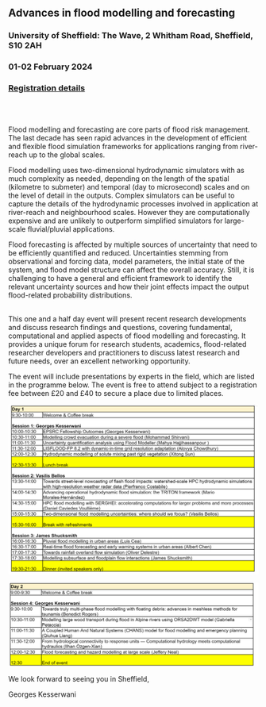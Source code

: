 ## Advances in flood modelling and forecasting
### University of Sheffield: The Wave, 2 Whitham Road, Sheffield, S10 2AH
### 01-02 February 2024
### [Registration details](https://onlineshop.shef.ac.uk/conferences-and-events/faculty-of-engineering/civil-structural-engineering/advances-in-flood-modelling-and-forecasting)
</br>
</br>

Flood modelling and forecasting are core parts of flood risk management. The last decade has seen rapid advances in the development of efficient and flexible flood simulation frameworks for applications ranging from river-reach up to the global scales.
</br>

Flood modelling uses two-dimensional hydrodynamic simulators with as much complexity as needed, depending on the length of the spatial (kilometre to submeter) and temporal (day to microsecond) scales and on the level of detail in the outputs. Complex simulators can be useful to capture the details of the hydrodynamic processes involved in application at river-reach and neighbourhood scales. However they are computationally expensive and are unlikely to outperform simplified simulators for large-scale fluvial/pluvial applications.
</br>

Flood forecasting is affected by multiple sources of uncertainty that need to be efficiently quantified and reduced. Uncertainties stemming from observational and forcing data, model parameters, the initial state of the system, and flood model structure can affect the overall accuracy. Still, it is challenging to have a general and efficient framework to identify the relevant uncertainty sources and how their joint effects impact the output flood-related probability distributions.
</br>
</br>

This one and a half day event will present recent research developments and discuss research findings and questions, covering fundamental, computational and applied aspects of flood modelling and forecasting. It provides a unique forum for research students, academics, flood-related researcher developers and practitioners to discuss latest research and future needs, over an excellent networking opportunity.

The event will include presentations by experts in the field, which are listed in the programme below. The event is free to attend subject to a registration fee between £20 and £40 to secure a place due to limited places.   


![Image](/Figures/Day1.png) 



![Image](/Figures/Day2.png) 


We look forward to seeing you in Sheffield,

Georges Kesserwani

